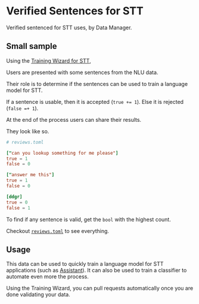# Verified Sentences for STT

Verified sentenced for STT uses, by Data Manager.


## Small sample

Using the [Training Wizard for STT](https://gitlab.com/waser-technologies/models/en/stt/-/blob/master/model.train), 

Users are presented with some sentences from the NLU data.

Their role is to determine if the sentences can be used to train a language model for STT.

If a sentence is usable, then it is accepted (`true += 1`).
Else it is rejected (`false =+ 1`).

At the end of the process users can share their results.

They look like so.

```toml
# reviews.toml

["can you lookup something for me please"]
true = 1
false = 0

["answer me this"]
true = 1
false = 0

[ddgr]
true = 0
false = 1
```

To find if any sentence is valid, get the `bool` with the highest count.

Checkout [`reviews.toml`](reviews.toml) to see everything.

## Usage

This data can be used to quickly train a language model for STT applications (such as [Assistant](https://gitlab.com/waser-technologies/technologies/assistant)). It can also be used to train a classifier to automate even more the process.

Using the Training Wizard, you can pull requests automatically once you are done validating your data.
